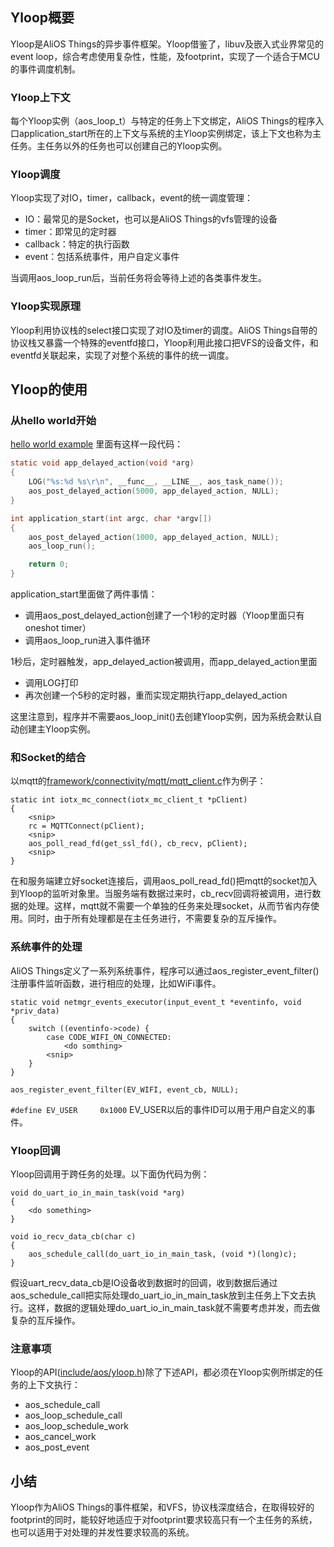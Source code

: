 ## Yloop概要

Yloop是AliOS Things的异步事件框架。Yloop借鉴了，libuv及嵌入式业界常见的event loop，综合考虑使用复杂性，性能，及footprint，实现了一个适合于MCU的事件调度机制。

### Yloop上下文
每个Yloop实例（aos_loop_t）与特定的任务上下文绑定，AliOS Things的程序入口application_start所在的上下文与系统的主Yloop实例绑定，该上下文也称为主任务。主任务以外的任务也可以创建自己的Yloop实例。

### Yloop调度
Yloop实现了对IO，timer，callback，event的统一调度管理：
- IO：最常见的是Socket，也可以是AliOS Things的vfs管理的设备
- timer：即常见的定时器
- callback：特定的执行函数
- event：包括系统事件，用户自定义事件

当调用aos_loop_run后，当前任务将会等待上述的各类事件发生。

### Yloop实现原理
Yloop利用协议栈的select接口实现了对IO及timer的调度。AliOS Things自带的协议栈又暴露一个特殊的eventfd接口，Yloop利用此接口把VFS的设备文件，和eventfd关联起来，实现了对整个系统的事件的统一调度。

## Yloop的使用
### 从hello world开始

[hello world example](https://github.com/alibaba/AliOS-Things/blob/master/example/helloworld/helloworld.c)
里面有这样一段代码：
```c
static void app_delayed_action(void *arg)
{
    LOG("%s:%d %s\r\n", __func__, __LINE__, aos_task_name());
    aos_post_delayed_action(5000, app_delayed_action, NULL);
}

int application_start(int argc, char *argv[])
{
    aos_post_delayed_action(1000, app_delayed_action, NULL);
    aos_loop_run();

    return 0;
}
```

application_start里面做了两件事情：
* 调用aos_post_delayed_action创建了一个1秒的定时器（Yloop里面只有oneshot timer）
* 调用aos_loop_run进入事件循环

1秒后，定时器触发，app_delayed_action被调用，而app_delayed_action里面
* 调用LOG打印
* 再次创建一个5秒的定时器，重而实现定期执行app_delayed_action

这里注意到，程序并不需要aos_loop_init()去创建Yloop实例，因为系统会默认自动创建主Yloop实例。

### 和Socket的结合
以mqtt的[framework/connectivity/mqtt/mqtt_client.c](https://github.com/alibaba/AliOS-Things/blob/master/framework/connectivity/mqtt/mqtt_client.c)作为例子：
```
static int iotx_mc_connect(iotx_mc_client_t *pClient)
{
    <snip>
    rc = MQTTConnect(pClient);
    <snip>
    aos_poll_read_fd(get_ssl_fd(), cb_recv, pClient);
    <snip>
}
```
在和服务端建立好socket连接后，调用aos_poll_read_fd()把mqtt的socket加入到Yloop的监听对象里。当服务端有数据过来时，cb_recv回调将被调用，进行数据的处理。这样，mqtt就不需要一个单独的任务来处理socket，从而节省内存使用。同时，由于所有处理都是在主任务进行，不需要复杂的互斥操作。

### 系统事件的处理
AliOS Things定义了一系列系统事件，程序可以通过aos_register_event_filter()注册事件监听函数，进行相应的处理，比如WiFi事件。
```
static void netmgr_events_executor(input_event_t *eventinfo, void *priv_data)
{
    switch ((eventinfo->code) {
        case CODE_WIFI_ON_CONNECTED:
            <do somthing>
        <snip>
    }
}

aos_register_event_filter(EV_WIFI, event_cb, NULL);
```

`#define EV_USER     0x1000`
EV_USER以后的事件ID可以用于用户自定义的事件。

### Yloop回调
Yloop回调用于跨任务的处理。以下面伪代码为例：
```
void do_uart_io_in_main_task(void *arg)
{
    <do something>
}

void io_recv_data_cb(char c)
{
    aos_schedule_call(do_uart_io_in_main_task, (void *)(long)c);
}
```
假设uart_recv_data_cb是IO设备收到数据时的回调，收到数据后通过aos_schedule_call把实际处理do_uart_io_in_main_task放到主任务上下文去执行。这样，数据的逻辑处理do_uart_io_in_main_task就不需要考虑并发，而去做复杂的互斥操作。

### 注意事项
Yloop的API([include/aos/yloop.h](https://github.com/alibaba/AliOS-Things/wiki/AliOS-Things-API-YLOOP-Guide))除了下述API，都必须在Yloop实例所绑定的任务的上下文执行：
* aos_schedule_call
* aos_loop_schedule_call
* aos_loop_schedule_work
* aos_cancel_work
* aos_post_event

## 小结
Yloop作为AliOS Things的事件框架，和VFS，协议栈深度结合，在取得较好的footprint的同时，能较好地适应于对footprint要求较高只有一个主任务的系统，也可以适用于对处理的并发性要求较高的系统。